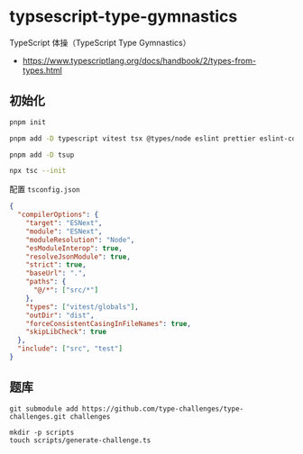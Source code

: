 # typsescript-type-gymnastics

TypeScript 体操（TypeScript Type Gymnastics）

- https://www.typescriptlang.org/docs/handbook/2/types-from-types.html


## 初始化

```bash
pnpm init

pnpm add -D typescript vitest tsx @types/node eslint prettier eslint-config-prettier eslint-plugin-import

pnpm add -D tsup

npx tsc --init

```

配置 `tsconfig.json`

```json
{
  "compilerOptions": {
    "target": "ESNext",
    "module": "ESNext",
    "moduleResolution": "Node",
    "esModuleInterop": true,
    "resolveJsonModule": true,
    "strict": true,
    "baseUrl": ".",
    "paths": {
      "@/*": ["src/*"]
    },
    "types": ["vitest/globals"],
    "outDir": "dist",
    "forceConsistentCasingInFileNames": true,
    "skipLibCheck": true
  },
  "include": ["src", "test"]
}
```

## 题库

```
git submodule add https://github.com/type-challenges/type-challenges.git challenges

mkdir -p scripts
touch scripts/generate-challenge.ts

```

